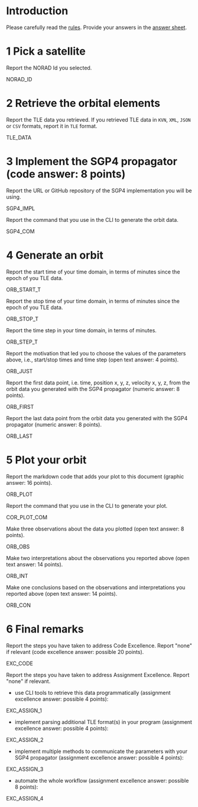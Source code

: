# Introduction

Please carefully read the [rules](rules/README.md). Provide your answers in the [answer sheet](answer-sheet.md).

# 1 Pick a satellite 

Report the NORAD Id you selected.

NORAD_ID

# 2 Retrieve the orbital elements

Report the TLE data you retrieved. If you retrieved TLE data in `KVN`, `XML`, `JSON` or `CSV` formats, report it in `TLE` format.

TLE_DATA

# 3 Implement the SGP4 propagator (code answer: 8 points)

Report the URL or GitHub repository of the SGP4 implementation you will be using.

SGP4_IMPL

Report the command that you use in the CLI to generate the orbit data.

SGP4_COM

# 4 Generate an orbit

Report the start time of your time domain, in terms of minutes since the epoch of you TLE data.

ORB_START_T

Report the stop time of your time domain, in terms of minutes since the epoch of you TLE data.

ORB_STOP_T

Report the time step in your time domain, in terms of minutes.

ORB_STEP_T

Report the motivation that led you to choose the values of the parameters above, i.e., start/stop times and time step (open text answer: 4 points).

ORB_JUST

Report the first data point, i.e. time, position x, y, z, velocity x, y, z, from the orbit data you generated with the SGP4 propagator (numeric answer: 8 points).

ORB_FIRST

Report the last data point from the orbit data you generated with the SGP4 propagator (numeric answer: 8 points).

ORB_LAST

# 5 Plot your orbit

Report the markdown code that adds your plot to this document (graphic answer: 16 points).

ORB_PLOT

Report the command that you use in the CLI to generate your plot.

COR_PLOT_COM

Make three observations about the data you plotted (open text answer: 8 points).

ORB_OBS

Make two interpretations about the observations you reported above (open text answer: 14 points).

ORB_INT

Make one conclusions based on the observations and interpretations you reported above (open text answer: 14 points).

ORB_CON


# 6 Final remarks

Report the steps you have taken to address Code Excellence. Report "none" if relevant (code excellence answer: possible 20 points).

EXC_CODE

Report the steps you have taken to address Assignment Excellence. Report "none" if relevant.

- use CLI tools to retrieve this data programmatically (assignment excellence answer: possible 4 points):

EXC_ASSIGN_1

- implement parsing additional TLE format(s) in your program (assignment excellence answer: possible 4 points):

EXC_ASSIGN_2

- implement multiple methods to communicate the parameters with your SGP4 propagator (assignment excellence answer: possible 4 points):

EXC_ASSIGN_3

- automate the whole workflow (assignment excellence answer: possible 8 points):

EXC_ASSIGN_4
